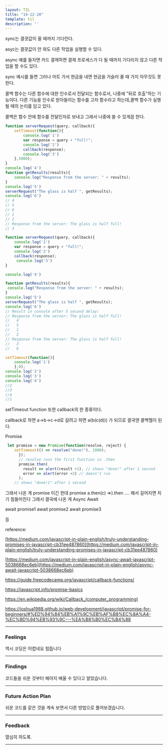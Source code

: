 ```yaml
---
layout: TIL
title: "19-12-20"
template: til
description: ''
---
```



sync는 결괏값이 올 때까지 기다린다.

asyc는 결괏값이 안 와도 다른 작업을 실행할 수 있다.

async 예를 들자면 카드 결제하면 결제 프로세스가 다 될 때까지 기다리지 않고 다른 작업을 할 수도 있다.

sync 예시를 들면 그러나 마트 가서 현금을 내면 현금을 거슬러 줄 때 가지 아무것도 못한다.

콜백 함수는 다른 함수에 대한 인수로서 전달되는 함수로서, 나중에 "뒤로 호출"하는 기능이다. 다른 기능을 인수로 받아들이는 함수를 고차 함수라고 하는데,콜백 함수가 실행될 때의 논리를 담고 있다.  

콜백은 함수 안에 함수를 전달인자로 보내고 그래서 나중에 쓸 수 있게끔 한다.

``` javascript
function serverRequest(query, callback){
    setTimeout(function(){
        console.log('1')
        var response = query + "full!";
        console.log('2')
        callback(response);
        console.log('3')
    },5000);
}
console.log('4')
function getResults(results){
    console.log("Response from the server: " + results);
}
console.log('5')
serverRequest("The glass is half ", getResults);
console.log('6')
// 4
// 5
// 6
// 1
// 2
// Response from the server: The glass is half full!
// 3

function serverRequest(query, callback){
    console.log('1')
    var response = query + "full!";
    console.log('2')
    callback(response);
     console.log('3')
}

console.log('4')

function getResults(results){
 console.log("Response from the server: " + results);
}
console.log('5')
serverRequest("The glass is half ", getResults);
console.log('6')
// Result in console after 5 second delay:
// Response from the server: The glass is half full!
//   4
//   5
//   1
//   2
// Response from the server: The glass is half full!
//   3
//   6

setTimeout(function(){
    console.log('1')
    },0);
console.log('2')
console.log('3')
console.log('4')
//2
//3
//4
//1
```

setTimeout function 또한 callback의 한 종류이다.

callback로 하면 a->b->c->d로 갈려고 하면
a(b(c(d))) 가 되므로 결국엔 콜백헬이 된다.

Promise
``` javascript
 let promise = new Promise(function(resolve, reject) {
    setTimeout(() => resolve("done!"), 1000);
      });
      // resolve runs the first function in .then
      promise.then(
        result => alert(result +1), // shows "done!" after 1 second
        error => alert(error +2) // doesn't run
      );
    // shows "done!1" after 1 second
```

그래서 나온 게 promise 이긴 한데 
promise a.then(c) =>).then .... 해서 길어지면 치기 힘들어진다 그래서 결국에 나온 게 Async Await

await promise1
await promise2
await promise3

등

reference:

[https://medium.com/javascript-in-plain-english/truly-understanding-promises-in-javascript-cb31ee487860](https://medium.com/javascript-in-plain-english/truly-understanding-promises-in-javascript-cb31ee487860)

[https://medium.com/javascript-in-plain-english/async-await-javascript-5038668ec6eb](https://medium.com/javascript-in-plain-english/async-await-javascript-5038668ec6eb)

<https://guide.freecodecamp.org/javascript/callback-functions/>

<https://javascript.info/promise-basics>

<https://en.wikipedia.org/wiki/Callback_(computer_programming)>

<https://joshua1988.github.io/web-development/javascript/promise-for-beginners/#%ED%94%84%EB%A1%9C%EB%AF%B8%EC%8A%A4-%EC%BD%94%EB%93%9C---%EA%B8%B0%EC%B4%88>

---

### Feelings

역시 코딩은 어렵네요 힘듭니다

---

### Findings

코드들을 쉬운 것부터 해야지 배울 수 있다고 알았습니다.

---

### Future Action Plan

쉬운 코드를 같은 것을 계속 보면서 다른 방법으로 풀어보겠습니다.

---

### Feedback

열심히 하도록.

---
